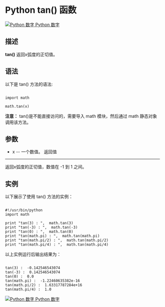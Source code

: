 Python  tan() 函数
================

 [![Python 数字](../images/up.gif)
 Python 数字](python-numbers.html)


  描述
--

  **tan()** 返回x弧度的正切值。

 语法
--

 以下是 tan() 方法的语法:


```

import math

math.tan(x)

```

 **注意：** tan()是不能直接访问的，需要导入 math 模块，然后通过 math 静态对象调用该方法。

  参数
--

  *  x -- 一个数值。
   返回值
---

  返回x弧度的正切值，数值在 -1 到 1 之间。

  实例
--

  以下展示了使用 tan() 方法的实例：


```

#!/usr/bin/python
import math

print "tan(3) : ",  math.tan(3)
print "tan(-3) : ",  math.tan(-3)
print "tan(0) : ",  math.tan(0)
print "tan(math.pi) : ",  math.tan(math.pi)
print "tan(math.pi/2) : ",  math.tan(math.pi/2)
print "tan(math.pi/4) : ",  math.tan(math.pi/4)

```

  以上实例运行后输出结果为：


```

tan(3) :  -0.142546543074
tan(-3) :  0.142546543074
tan(0) :  0.0
tan(math.pi) :  -1.22460635382e-16
tan(math.pi/2) :  1.63317787284e+16
tan(math.pi/4) :  1.0

```

 [![Python 数字](../images/up.gif)
 Python 数字](python-numbers.html)
